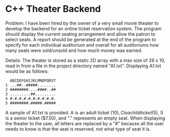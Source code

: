 # C++ Theater Backend

Problem: I have been hired by the owner of a very small movie theater to develop the backend for an online ticket reservation system. The program should display the current seating arrangement and allow the patron to select seats. A report should be generated at the end of the program to specify for each individual auditorium and overall for all auditoriums how many seats were sold/unsold and how much money was earned.

Details: The theater is stored as a static 2D array with a max size of 26 x 10, read in from a file in the project directory named "A1.txt". Displaying A1.txt would be as follows: 
         

      ABCDEFGHIJKLMNOPQRST
    1 ...##..#####........
    2 ########....####..##
    3 .........##.........
    4 #.#.#.#.#.#.#.#.#.#.
    5 ########.#####.#####
    

A sample of A1.txt is provided. A is an adult ticket ($10), C is a child ticket ($5), S is a senior ticket ($7.50), and "." represents an empty seat.
When displaying the theater to the user, all letters are replaced by a "#" because all the user needs to know is that the seat is reserved, not what type of seat it is.
